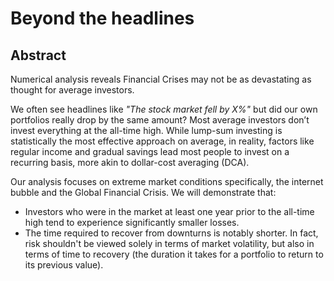 # Beyond the headlines

## Abstract
Numerical analysis reveals Financial Crises may not be as devastating as thought for average investors.

We often see headlines like _"The stock market fell by X%"_ but did our own portfolios really drop by the same amount? Most average investors don’t invest everything at the all-time high. While lump-sum investing is statistically the most effective approach on average, in reality, factors like regular income and gradual savings lead most people to invest on a recurring basis, more akin to dollar-cost averaging (DCA).

Our analysis focuses on extreme market conditions specifically, the internet bubble and the Global Financial Crisis. We will demonstrate that:
* Investors who were in the market at least one year prior to the all-time high tend to experience significantly smaller losses.
* The time required to recover from downturns is notably shorter. In fact, risk shouldn't be viewed solely in terms of market volatility, but also in terms of time to recovery  (the duration it takes for a portfolio to return to its previous value).
